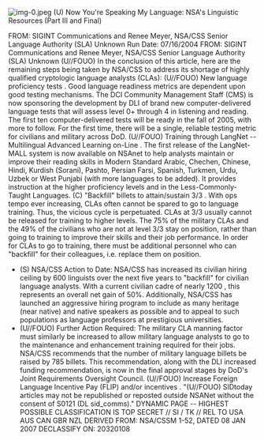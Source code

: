 ![img-0.jpeg](img-0.jpeg)
(U) Now You're Speaking My Language: NSA's Linguistic Resources (Part III and Final)

FROM: SIGINT Communications and Renee Meyer, NSA/CSS Senior Language Authority (SLA)
Unknown
Run Date: 07/16/2004
FROM: SIGINT Communications and Renee Meyer, NSA/CSS Senior Language Authority (SLA) Unknown
(U//FOUO) In the conclusion of this article, here are the remaining steps being taken by NSA/CSS to address its shortage of highly qualified cryptologic language analysts (CLAs):
(U//FOUO) New language proficiency tests . Good language readiness metrics are dependent upon good testing mechanisms. The DCI Community Management Staff (CMS) is now sponsoring the development by DLI of brand new computer-delivered language tests that will assess level $0+$ through 4 in listening and reading. The first ten computer-delivered tests will be ready in the fall of 2005, with more to follow. For the first time, there will be a single, reliable testing metric for civilians and military across DoD.
(U//FOUO) Training through LangNet -- Multilingual Advanced Learning on-Line . The first release of the LangNet-MALL system is now available on NSAnet to help analysts maintain or improve their reading skills in Modern Standard Arabic, Chechen, Chinese, Hindi, Kurdish (Sorani), Pashto, Persian Farsi, Spanish, Turkmen, Urdu, Uzbek or West Punjabi (with more languages to be added). It provides instruction at the higher proficiency levels and in the Less-Commonly-Taught Languages.
(C) "Backfill" billets to attain/sustain 3/3 . With ops tempo ever increasing, CLAs often cannot be spared to go to language training. Thus, the vicious cycle is perpetuated. CLAs at $3 / 3$ usually cannot be released for training to higher levels. The $75 \%$ of the military CLAs and the $49 \%$ of the civilians who are not at level $3 / 3$ stay on position, rather than going to training to improve their skills and their job performance. In order for CLAs to go to training, there must be additional personnel who can "backfill" for their colleagues, i.e. replace them on position.

- (S) NSA/CSS Action to Date: NSA/CSS has increased its civilian hiring ceiling by 600 linguists over the next five years to "backfill" for civilian language analysts. With a current civilian cadre of nearly 1200 , this represents an overall net gain of $50 \%$. Additionally, NSA/CSS has launched an aggressive hiring program to include as many heritage (near native) and native speakers as possible and to appeal to such populations as language professors at prestigious universities.
- (U//FOUO) Further Action Required: The military CLA manning factor must similarly be increased to allow military language analysts to go to the maintenance and enhancement training required for their jobs. NSA/CSS recommends that the number of military language billets be raised by 785 billets. This recommendation, along with the DLI increased funding recommendation, is now in the final approval stages by DoD's Joint Requirements Oversight Council.
(U//FOUO) Increase Foreign Language Incentive Pay (FLIP) and/or incentives .
"(U//FOUO) SIDtoday articles may not be republished or reposted outside NSANet without the consent of S0121 (DL sid_comms)."
DYNAMIC PAGE -- HIGHEST POSSIBLE CLASSIFICATION IS TOP SECRET // SI / TK // REL TO USA AUS CAN GBR NZL
DERIVED FROM: NSA/CSSM 1-52, DATED 08 JAN 2007 DECLASSIFY ON: 20320108
